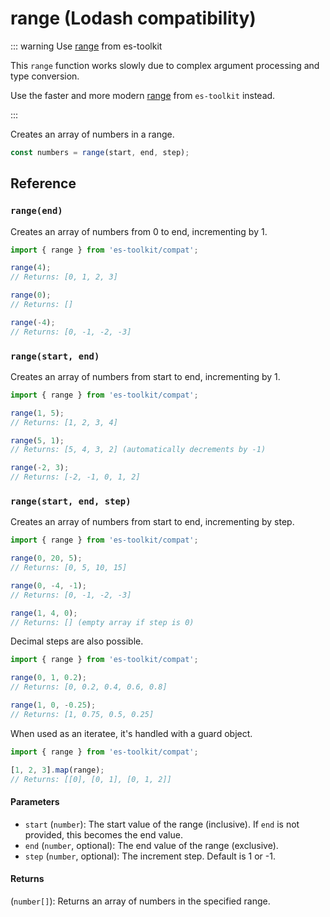 # range (Lodash compatibility)

::: warning Use [range](../../math/range.md) from es-toolkit

This `range` function works slowly due to complex argument processing and type conversion.

Use the faster and more modern [range](../../math/range.md) from `es-toolkit` instead.

:::

Creates an array of numbers in a range.

```typescript
const numbers = range(start, end, step);
```

## Reference

### `range(end)`

Creates an array of numbers from 0 to end, incrementing by 1.

```typescript
import { range } from 'es-toolkit/compat';

range(4);
// Returns: [0, 1, 2, 3]

range(0);
// Returns: []

range(-4);
// Returns: [0, -1, -2, -3]
```

### `range(start, end)`

Creates an array of numbers from start to end, incrementing by 1.

```typescript
import { range } from 'es-toolkit/compat';

range(1, 5);
// Returns: [1, 2, 3, 4]

range(5, 1);
// Returns: [5, 4, 3, 2] (automatically decrements by -1)

range(-2, 3);
// Returns: [-2, -1, 0, 1, 2]
```

### `range(start, end, step)`

Creates an array of numbers from start to end, incrementing by step.

```typescript
import { range } from 'es-toolkit/compat';

range(0, 20, 5);
// Returns: [0, 5, 10, 15]

range(0, -4, -1);
// Returns: [0, -1, -2, -3]

range(1, 4, 0);
// Returns: [] (empty array if step is 0)
```

Decimal steps are also possible.

```typescript
import { range } from 'es-toolkit/compat';

range(0, 1, 0.2);
// Returns: [0, 0.2, 0.4, 0.6, 0.8]

range(1, 0, -0.25);
// Returns: [1, 0.75, 0.5, 0.25]
```

When used as an iteratee, it's handled with a guard object.

```typescript
import { range } from 'es-toolkit/compat';

[1, 2, 3].map(range);
// Returns: [[0], [0, 1], [0, 1, 2]]
```

#### Parameters

- `start` (`number`): The start value of the range (inclusive). If `end` is not provided, this becomes the end value.
- `end` (`number`, optional): The end value of the range (exclusive).
- `step` (`number`, optional): The increment step. Default is 1 or -1.

#### Returns

(`number[]`): Returns an array of numbers in the specified range.
